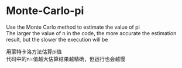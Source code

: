 # Monte-Carlo-pi
Use the Monte Carlo method to estimate the value of pi  
The larger the value of n in the code, the more accurate the estimation result, but the slower the execution will be  

用蒙特卡洛方法估算pi值  
代码中的n=值越大估算结果越精确，但运行也会越慢
